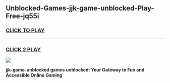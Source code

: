 
## Unblocked-Games-jjk-game-unblocked-Play-Free-jq55i
<h3>
<a href="https://premium76.site?title=jjk-game-unblocked&ref=09A">CLICK TO PLAY</a></h3>
<hr>

<h3>
<a href="https://premium76.site?title=jjk-game-unblocked&ref=09A">CLICK 2 PLAY</a>
  
</h3>

<a href="https://premium76.site?title=jjk-game-unblocked&ref=09A"><img src="https://clearcache.store/games.png"></a>


**jjk-game-unblocked games unblocked: Your Gateway to Fun and Accessible Online Gaming**
